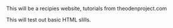 This will be a recipies website, tutorials from theodenproject.com

This will test out basic HTML slills.
